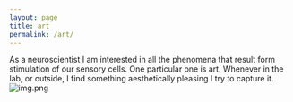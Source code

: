 ```yaml
---
layout: page
title: art
permalink: /art/
---
```


As a neuroscientist I am interested in  all the phenomena that result form stimulation of our sensory cells.
One particular one is art. Whenever in the lab, or outside, I find something aesthetically pleasing I try to capture it.
![img.png](assets/art-images/Wroms_screen_bg.jpg)